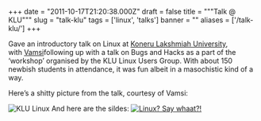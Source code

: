 
+++
date = "2011-10-17T21:20:38.000Z"
draft = false
title = """Talk @ KLU"""
slug = "talk-klu"
tags = ['linux', 'talks']
banner = ""
aliases = ['/talk-klu/']
+++


Gave an introductory talk on Linux at [Koneru Lakshmiah University](http://www.kluniversity.in/), with [Vamsi](http://www.elitenewb.wordpress.com/)following up with a talk on Bugs and Hacks as a part of the ‘workshop’ organised by the KLU Linux Users Group. With about 150 newbish students in attendance, it was fun albeit in a masochistic kind of a way.

Here’s a shitty picture from the talk, courtesy of Vamsi:

![KLU Linux](/images/2015/04/KLU-Linux-1.jpg)
And here are the sildes:
[![Linux? Say whaat?!](/images/2015/04/Linux-Say-whaat--2.png)](https://doc-0g-58-docs.googleusercontent.com/docs/securesc/ha0ro937gcuc7l7deffksulhg5h7mbp1/ud2qnqgsvv8cidl694n98fi3mpgjpo8m/1428069600000/12598453977496474269/*/0B98iBt5Plb4kMWYxZmQ0NTQtMjQxMS00MzUzLWI0NzUtMGJkZTNlNWE5MGFl?e=download)




